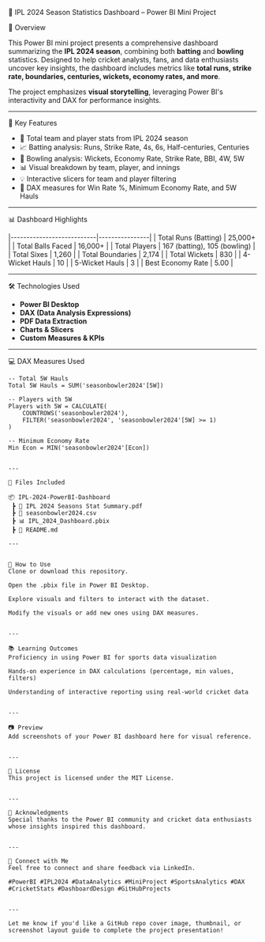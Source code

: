 🏏 IPL 2024 Season Statistics Dashboard – Power BI Mini Project

📌 Overview

This Power BI mini project presents a comprehensive dashboard summarizing the **IPL 2024 season**, combining both **batting** and **bowling** statistics. Designed to help cricket analysts, fans, and data enthusiasts uncover key insights, the dashboard includes metrics like **total runs, strike rate, boundaries, centuries, wickets, economy rates, and more**.

The project emphasizes **visual storytelling**, leveraging Power BI's interactivity and DAX for performance insights.

---

🧠 Key Features

- 🏏 Total team and player stats from IPL 2024 season
- 📈 Batting analysis: Runs, Strike Rate, 4s, 6s, Half-centuries, Centuries
- 🎯 Bowling analysis: Wickets, Economy Rate, Strike Rate, BBI, 4W, 5W
- 📊 Visual breakdown by team, player, and innings
- 💡 Interactive slicers for team and player filtering
- 🧮 DAX measures for Win Rate %, Minimum Economy Rate, and 5W Hauls

---

📊 Dashboard Highlights

|---------------------------|----------------|
| Total Runs (Batting)      | 25,000+        |
| Total Balls Faced         | 16,000+        |
| Total Players             | 167 (batting), 105 (bowling) |
| Total Sixes               | 1,260          |
| Total Boundaries          | 2,174          |
| Total Wickets             | 830            |
| 4-Wicket Hauls            | 10             |
| 5-Wicket Hauls            | 3              |
| Best Economy Rate         | 5.00           |

---

🛠️ Technologies Used

- **Power BI Desktop**
- **DAX (Data Analysis Expressions)**
- **PDF Data Extraction**
- **Charts & Slicers**
- **Custom Measures & KPIs**

---

💻 DAX Measures Used

```DAX
-- Total 5W Hauls
Total 5W Hauls = SUM('seasonbowler2024'[5W])

-- Players with 5W
Players with 5W = CALCULATE(
    COUNTROWS('seasonbowler2024'),
    FILTER('seasonbowler2024', 'seasonbowler2024'[5W] >= 1)
)

-- Minimum Economy Rate
Min Econ = MIN('seasonbowler2024'[Econ])


---

📁 Files Included

📦 IPL-2024-PowerBI-Dashboard
 ┣ 📄 IPL 2024 Seasons Stat Summary.pdf
 ┣ 📄 seasonbowler2024.csv
 ┣ 📊 IPL_2024_Dashboard.pbix
 ┣ 📄 README.md

---


🚀 How to Use
Clone or download this repository.

Open the .pbix file in Power BI Desktop.

Explore visuals and filters to interact with the dataset.

Modify the visuals or add new ones using DAX measures.


---

📚 Learning Outcomes
Proficiency in using Power BI for sports data visualization

Hands-on experience in DAX calculations (percentage, min values, filters)

Understanding of interactive reporting using real-world cricket data


---

📷 Preview
Add screenshots of your Power BI dashboard here for visual reference.


---

📄 License
This project is licensed under the MIT License.


---

🙌 Acknowledgments
Special thanks to the Power BI community and cricket data enthusiasts whose insights inspired this dashboard.


---

🔗 Connect with Me
Feel free to connect and share feedback via LinkedIn.

#PowerBI #IPL2024 #DataAnalytics #MiniProject #SportsAnalytics #DAX #CricketStats #DashboardDesign #GitHubProjects


---

Let me know if you'd like a GitHub repo cover image, thumbnail, or screenshot layout guide to complete the project presentation!
